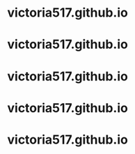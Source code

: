 # victoria517.github.io
# victoria517.github.io
# victoria517.github.io
# victoria517.github.io
# victoria517.github.io
